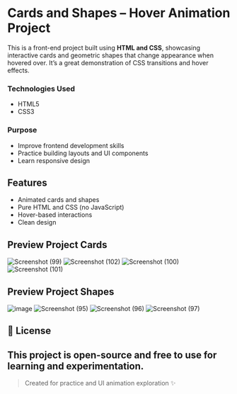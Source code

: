 # Cards and Shapes – Hover Animation Project
This is a front-end project built using **HTML and CSS**, showcasing interactive cards and geometric shapes that change appearance when hovered over. It’s a great demonstration of CSS transitions and hover effects.
### Technologies Used
- HTML5
- CSS3
### Purpose
- Improve frontend development skills
- Practice building layouts and UI components
- Learn responsive design

##  Features

- Animated cards and shapes
- Pure HTML and CSS (no JavaScript)
- Hover-based interactions
- Clean design

## Preview Project Cards
![Screenshot (99)](https://github.com/user-attachments/assets/9c6601bf-05c2-4a61-ac7f-766c076e429a)
![Screenshot (102)](https://github.com/user-attachments/assets/bd6b23e7-9b75-450b-9d86-5868e5c29500)
![Screenshot (100)](https://github.com/user-attachments/assets/2178e5ce-b18f-43ee-b7cf-a5ef7bd84178)
![Screenshot (101)](https://github.com/user-attachments/assets/23f23c9b-c3ee-4a82-8441-8d85a1da2f59)

## Preview Project Shapes
![image](https://github.com/user-attachments/assets/4dc883d8-693d-4dab-ac5b-2aa31f538a5f)
![Screenshot (95)](https://github.com/user-attachments/assets/fdeeb84f-4b32-4821-8a8d-a49c619118b1)
![Screenshot (96)](https://github.com/user-attachments/assets/daf268b2-72ae-4f75-ba54-c7da49811555)
![Screenshot (97)](https://github.com/user-attachments/assets/8274cb53-bede-47ff-9cd5-f90ff0e3fecb)

## 📄 License
This project is open-source and free to use for learning and experimentation.
---
> Created for practice and UI animation exploration ✨
